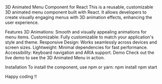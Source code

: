 3D Animated Menu Component for React
This is a reusable, customizable 3D animated menu component built with React. It allows developers to create visually engaging menus with 3D animation effects, enhancing the user experience.

Features
3D Animations: Smooth and visually appealing animations for menu items.
Customizable: Fully customizable to match your application's style and theme.
Responsive Design: Works seamlessly across devices and screen sizes.
Lightweight: Minimal dependencies for fast performance.
Accessibility: Keyboard navigation and ARIA support.
Demo
Check out the live demo to see the 3D Animated Menu in action.

Installation
To install the component, use npm or yarn:
npm install 
npm start


Happy coding !!



